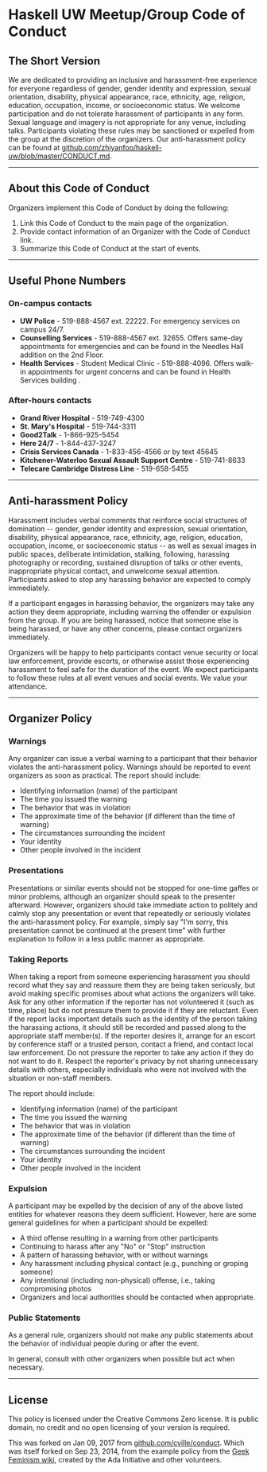 # Haskell UW Meetup/Group Code of Conduct

## The Short Version

We are dedicated to providing an inclusive and harassment-free experience for everyone regardless of gender, gender identity and expression, sexual orientation, disability, physical appearance, race, ethnicity, age, religion, education, occupation, income, or socioeconomic status. We welcome participation and do not tolerate harassment of participants in any form. Sexual language and imagery is not appropriate for any venue, including talks. Participants violating these rules may be sanctioned or expelled from the group at the discretion of the organizers. Our anti-harassment policy can be found at [github.com/zhiyanfoo/haskell-uw/blob/master/CONDUCT.md](https://github.com/zhiyanfoo/haskell-uw/blob/master/CONDUCT.md).

---

## About this Code of Conduct

Organizers implement this Code of Conduct by doing the following:

1. Link this Code of Conduct to the main page of the organization.
2. Provide contact information of an Organizer with the Code of Conduct link.
3. Summarize this Code of Conduct at the start of events.

---

## Useful Phone Numbers

### On-campus contacts

* **UW Police** - 519-888-4567 ext. 22222. For emergency services on campus 24/7.
* **Counselling Services** - 519-888-4567 ext. 32655. Offers same-day appointments for emergencies and can be found in the Needles Hall addition on the 2nd Floor.
* **Health Services** - Student Medical Clinic - 519-888-4096. Offers walk-in appointments for urgent concerns and can be found in Health Services building .

### After-hours contacts

* **Grand River Hospital** - 519-749-4300
* **St. Mary's Hospital** - 519-744-3311
* **Good2Talk** - 1-866-925-5454
* **Here 24/7** - 1-844-437-3247
* **Crisis Services Canada** - 1-833-456-4566 or by text 45645  
* **Kitchener-Waterloo Sexual Assault Support Centre** - 519-741-8633
* **Telecare Cambridge Distress Line** - 519-658-5455

---

## Anti-harassment Policy

Harassment includes verbal comments that reinforce social structures of domination -- gender, gender identity and expression, sexual orientation, disability, physical appearance, race, ethnicity, age, religion, education, occupation, income, or socioeconomic status -- as well as sexual images in public spaces, deliberate intimidation, stalking, following, harassing photography or recording, sustained disruption of talks or other events, inappropriate physical contact, and unwelcome sexual attention. Participants asked to stop any harassing behavior are expected to comply immediately.

If a participant engages in harassing behavior, the organizers may take any action they deem appropriate, including warning the offender or expulsion from the group. If you are being harassed, notice that someone else is being harassed, or have any other concerns, please contact organizers immediately.

Organizers will be happy to help participants contact venue security or local law enforcement, provide escorts, or otherwise assist those experiencing harassment to feel safe for the duration of the event. We expect participants to follow these rules at all event venues and social events. We value your attendance.

---

## Organizer Policy

### Warnings

Any organizer can issue a verbal warning to a participant that their behavior violates the anti-harassment policy. Warnings should be reported to event organizers as soon as practical. The report should include:

* Identifying information (name) of the participant
* The time you issued the warning
* The behavior that was in violation
* The approximate time of the behavior (if different than the time of warning)
* The circumstances surrounding the incident
* Your identity
* Other people involved in the incident

### Presentations

Presentations or similar events should not be stopped for one-time gaffes or minor problems, although an organizer should speak to the presenter afterward. However, organizers should take immediate action to politely and calmly stop any presentation or event that repeatedly or seriously violates the anti-harassment policy. For example, simply say "I'm sorry, this presentation cannot be continued at the present time" with further explanation to follow in a less public manner as appropriate.

### Taking Reports

When taking a report from someone experiencing harassment you should record what they say and reassure them they are being taken seriously, but avoid making specific promises about what actions the organizers will take. Ask for any other information if the reporter has not volunteered it (such as time, place) but do not pressure them to provide it if they are reluctant. Even if the report lacks important details such as the identity of the person taking the harassing actions, it should still be recorded and passed along to the appropriate staff member(s). If the reporter desires it, arrange for an escort by conference staff or a trusted person, contact a friend, and contact local law enforcement. Do not pressure the reporter to take any action if they do not want to do it. Respect the reporter's privacy by not sharing unnecessary details with others, especially individuals who were not involved with the situation or non-staff members.

The report should include:

* Identifying information (name) of the participant
* The time you issued the warning
* The behavior that was in violation
* The approximate time of the behavior (if different than the time of warning)
* The circumstances surrounding the incident
* Your identity
* Other people involved in the incident

### Expulsion

A participant may be expelled by the decision of any of the above listed entities for whatever reasons they deem sufficient. However, here are some general guidelines for when a participant should be expelled:

* A third offense resulting in a warning from other participants
* Continuing to harass after any "No" or "Stop" instruction
* A pattern of harassing behavior, with or without warnings
* Any harassment including physical contact (e.g., punching or groping someone)
* Any intentional (including non-physical) offense, i.e., taking compromising photos
* Organizers and local authorities should be contacted when appropriate.

### Public Statements

As a general rule, organizers should not make any public statements about the behavior of individual people during or after the event.

In general, consult with other organizers when possible but act when necessary.

---

## License

This policy is licensed under the Creative Commons Zero license. It is public domain, no credit and no open licensing of your version is required.

This was forked on Jan 09, 2017 from [github.com/cville/conduct](https://github.com/cville/conduct). Which was itself forked on Sep 23, 2014, from the example policy from the [Geek Feminism wiki](http://geekfeminism.wikia.com/wiki/Conference_anti-harassment_policy), created by the Ada Initiative and other volunteers.
